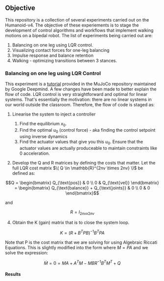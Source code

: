 ## Objective
This repository is a collection of several experiments carried out on the Humanoid-v4. The objective of these experiements is to stage the development of control algorithms and workflows that implement walking motions on a bipedal robot. The list of experiments being carried out are:
1. Balancing on one leg using LQR control.
2. Visualizing contact forces for one-leg balancing
3. Impulse response and balance retention
4. Walking - optimizing transitions between 3 stances. 

### Balancing on one leg using LQR Control
This experiment is a [tutorial](https://colab.research.google.com/github/google-deepmind/mujoco/blob/main/python/LQR.ipynb?authuser=2#scrollTo=zJmbOJMurRna) provided in the MuJoCo repository maintained by Google Deepmind. A few changes have been made to better explain the flow of code. LQR control is very straightforward and optimal for linear systems. That's essentially the motivation: there are no linear systems in our world outside the classroom. Therefore, the flow of code is staged as:
1. Linearise the system to inject a controller
    1. Find the equilibrium $x_0$. 
    2. Find the optimal $u_0$ (control force) - aka finding the control setpoint using inverse dynamics
    3. Find the actuator values that give you this $u_0$. Ensure that the actuator values are actually produceable to maintain constraints like 0 acceleration.

2. Develop the Q and R matrices by defining the costs that matter.
   Let the full LQR cost matrix $\( Q \in \mathbb{R}^{2nv \times 2nv} \)$ be defined as:
  ```math
Q = \begin{bmatrix}
Q_{\text{pos}} & 0 \\
0 & Q_{\text{vel}}
\end{bmatrix}
= 
\begin{bmatrix}
Q_{\text{balance}} + Q_{\text{joints}} & 0 \\
0 & 0
\end{bmatrix}
  ```
and 
```math
R = I_{2nv x 2nv}
```
4. Obtain the K (gain) matrix that is to close the system loop.
```math
   K = (R + B^T  P B)^{-1} B^T P A
```
   Note that P is the cost matrix that we are solving for using Algebraic Riccati Equations. This is slightly modified into the form where $M = PA$ and we solve the expression:
   ```math
   \dot M = 0 = MA + A^TM- MBR^{-1}B^T M^T + Q 
   ``` 
#### Results 

